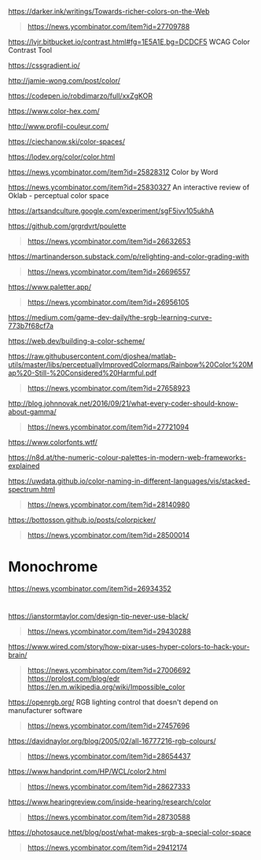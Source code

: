 https://darker.ink/writings/Towards-richer-colors-on-the-Web
> https://news.ycombinator.com/item?id=27709788

https://lvjr.bitbucket.io/contrast.html#fg=1E5A1E,bg=DCDCF5 WCAG Color Contrast Tool

https://cssgradient.io/

http://jamie-wong.com/post/color/

https://codepen.io/robdimarzo/full/xxZgKOR

https://www.color-hex.com/

http://www.profil-couleur.com/

https://ciechanow.ski/color-spaces/

https://lodev.org/color/color.html

https://news.ycombinator.com/item?id=25828312 Color by Word

https://news.ycombinator.com/item?id=25830327 An interactive review of Oklab - perceptual color space

https://artsandculture.google.com/experiment/sgF5ivv105ukhA

https://github.com/grgrdvrt/poulette
> https://news.ycombinator.com/item?id=26632653

https://martinanderson.substack.com/p/relighting-and-color-grading-with
> https://news.ycombinator.com/item?id=26696557

https://www.paletter.app/
> https://news.ycombinator.com/item?id=26956105

https://medium.com/game-dev-daily/the-srgb-learning-curve-773b7f68cf7a

https://web.dev/building-a-color-scheme/

https://raw.githubusercontent.com/djoshea/matlab-utils/master/libs/perceptuallyImprovedColormaps/Rainbow%20Color%20Map%20-Still-%20Considered%20Harmful.pdf
> https://news.ycombinator.com/item?id=27658923

http://blog.johnnovak.net/2016/09/21/what-every-coder-should-know-about-gamma/
> https://news.ycombinator.com/item?id=27721094

https://www.colorfonts.wtf/

https://n8d.at/the-numeric-colour-palettes-in-modern-web-frameworks-explained


https://uwdata.github.io/color-naming-in-different-languages/vis/stacked-spectrum.html
> https://news.ycombinator.com/item?id=28140980

https://bottosson.github.io/posts/colorpicker/
> https://news.ycombinator.com/item?id=28500014

# Monochrome
https://news.ycombinator.com/item?id=26934352

#
https://ianstormtaylor.com/design-tip-never-use-black/
> https://news.ycombinator.com/item?id=29430288

https://www.wired.com/story/how-pixar-uses-hyper-colors-to-hack-your-brain/
> https://news.ycombinator.com/item?id=27006692
  > https://prolost.com/blog/edr
  > https://en.m.wikipedia.org/wiki/Impossible_color 

https://openrgb.org/ RGB lighting control that doesn't depend on manufacturer software
> https://news.ycombinator.com/item?id=27457696

https://davidnaylor.org/blog/2005/02/all-16777216-rgb-colours/
> https://news.ycombinator.com/item?id=28654437

https://www.handprint.com/HP/WCL/color2.html
> https://news.ycombinator.com/item?id=28627333

https://www.hearingreview.com/inside-hearing/research/color
> https://news.ycombinator.com/item?id=28730588

https://photosauce.net/blog/post/what-makes-srgb-a-special-color-space
> https://news.ycombinator.com/item?id=29412174



